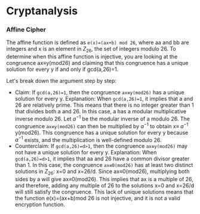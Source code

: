 # Cryptanalysis
### Affine Cipher
The affine function is defined as ```e(x)=(ax+b) mod 26```, where aa and bb are integers and x is an element in $Z_{26}$​, the set of integers modulo 26.
To determine when this affine function is injective, you are looking at the congruence ax≡y(mod26) and claiming that this congruence has a unique solution for every y if and only if gcd(a,26)=1.

Let's break down the argument step by step:
  - Claim: If ```gcd(a,26)=1```, then the congruence ```ax≡y(mod26)``` has a unique solution for every y.
          Explanation: When ```gcd(a,26)=1```, it implies that a and 26 are relatively prime. This means that there is no integer greater than 1 that divides both a and 26. In this case, a has a modular multiplicative inverse modulo 26. Let $a^{−1}$ be the modular inverse of a modulo 26. The congruence ```ax≡y(mod26)``` can then be multiplied by $a^{-1}$ to obtain x≡ $a^{-1}$ y(mod26). This congruence has a unique solution for every y because $a^{-1}$ exists, and the multiplication is well-defined modulo 26.
  - Counterclaim: If ```gcd(a,26)=d>1```, then the congruence ```ax≡y(mod26)``` may not have a unique solution for every y.
        Explanation: When ```gcd(a,26)=d>1```, it implies that aa and 26 have a common divisor greater than 1. In this case, the congruence ```ax≡0(mod26)``` has at least two distinct solutions in $Z_{26}$​: x=0 and x=26/d. Since ax≡0(mod26), multiplying both sides by a will give ax≡0(mod26). This implies that ax is a multiple of 26, and therefore, adding any multiple of 26 to the solutions x=0 and x=26/d will still satisfy the congruence. This lack of unique solutions means that the function e(x)=(ax+b)mod 26 is not injective, and it is not a valid encryption function.
